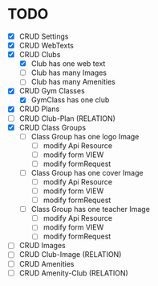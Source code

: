 # TODO

- [x] CRUD Settings 
- [x] CRUD WebTexts 
- [x] CRUD Clubs 
    - [x] Club has one web text 
    - [ ] Club has many Images 
    - [ ] Club has many Amenities 
- [x] CRUD Gym Classes 
    - [x] GymClass has one club
- [x] CRUD Plans 
- [ ] CRUD Club-Plan (RELATION) 
- [x] CRUD Class Groups 
    - [ ] Class Group has one logo Image 
        - [ ] modify Api Resource
        - [ ] modify form VIEW
        - [ ] modify formRequest
    - [ ] Class Group has one cover Image 
        - [ ] modify Api Resource
        - [ ] modify form VIEW
        - [ ] modify formRequest
    - [ ] Class Group has one teacher Image 
        - [ ] modify Api Resource
        - [ ] modify form VIEW
        - [ ] modify formRequest
- [ ] CRUD Images 
- [ ] CRUD Club-Image (RELATION) 
- [ ] CRUD Amenities 
- [ ] CRUD Amenity-Club (RELATION) 
